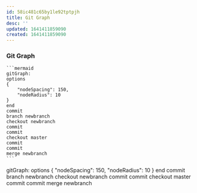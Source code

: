 ```yaml
---
id: 58ic481c65by1le92tptpjh
title: Git Graph
desc: ''
updated: 1641411859090
created: 1641411859090
---
```



### Git Graph

````
```mermaid
gitGraph:
options
{
    "nodeSpacing": 150,
    "nodeRadius": 10
}
end
commit
branch newbranch
checkout newbranch
commit
commit
checkout master
commit
commit
merge newbranch
```
````

<div class="mermaid">
  gitGraph:
options
{
    "nodeSpacing": 150,
    "nodeRadius": 10
}
end
commit
branch newbranch
checkout newbranch
commit
commit
checkout master
commit
commit
merge newbranch
</div>
